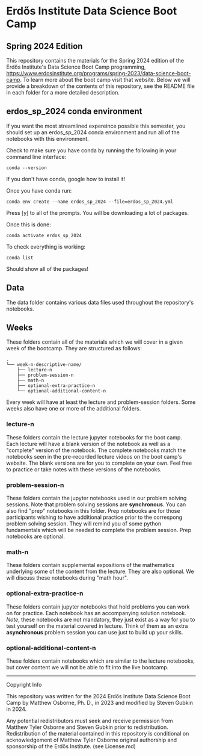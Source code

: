 # Erdős Institute Data Science Boot Camp
## Spring 2024 Edition

This repository contains the materials for the Spring 2024 edition of the Erdős Institute's Data Science Boot Camp programming, https://www.erdosinstitute.org/programs/spring-2023/data-science-boot-camp. To learn more about the boot camp visit that website. Below we will provide a breakdown of the contents of this repository, see the README file in each folder for a more detailed description.

## erdos_sp_2024 conda environment

If you want the most streamlined expereince possible this semester, you should set up an erdos_sp_2024 conda environment and run all of the notebooks with this environment.

Check to make sure you have conda by running the following in your command line interface:

    conda --version

If you don't have conda, google how to install it!

Once you have conda run:

    conda env create --name erdos_sp_2024 --file=erdos_sp_2024.yml

Press [y] to all of the prompts.  You will be downloading a lot of packages.

Once this is done:

    conda activate erdos_sp_2024

To check everything is working:

    conda list

Should show all of the packages!

## Data

The data folder contains various data files used throughout the repository's notebooks.

## Weeks

These folders contain all of the materials which we will cover in a given week of the bootcamp.  They are structured as follows:

    .
    └── week-n-descriptive-name/
        ├── lecture-n
        ├── problem-session-n
        ├── math-n
        ├── optional-extra-practice-n
        └── optional-additional-content-n


Every week will have at least the lecture and problem-session folders.  Some weeks also have one or more of the additional folders.

### lecture-n

These folders contain the lecture jupyter notebooks for the boot camp. Each lecture will have a blank version of the notebook as well as a "complete" version of the notebook. The complete notebooks match the notebooks seen in the pre-recorded lecture videos on the boot camp's website. The blank versions are for you to complete on your own. Feel free to practice or take notes with these versions of the notebooks. 

### problem-session-n

These folders contain the jupyter notebooks used in our problem solving sessions.  Note that problem solving sessions are **synchronous**. You can also find "prep" notebooks in this folder. Prep notebooks are for those participants wishing to have additional practice prior to the correspong problem solving session. They will remind you of some python fundamentals which will be needed to complete the problem session.  Prep notebooks are optional.

### math-n

These folders contain supplemental expositions of the mathematics underlying some of the content from the lecture.  They are also optional.  We will discuss these notebooks during "math hour".

### optional-extra-practice-n

These folders contain jupyter notebooks that hold problems you can work on for practice. Each notebook has an accompanying solution notebook. <i>Note</i>, these notebooks are not mandatory, they just exist as a way for you to test yourself on the material covered in lecture.  Think of them as an extra **asynchronous** problem session you can use just to build up your skills.

### optional-additional-content-n

These folders contain notebooks which are similar to the lecture notebooks, but cover content we will not be able to fit into the live bootcamp.


-------------------------
Copyright Info

This repository was written for the 2024 Erdős Institute Data Science Boot Camp by Matthew Osborne, Ph. D., in 2023 and modified by Steven Gubkin in 2024.

Any potential redistributors must seek and receive permission from Matthew Tyler Osborne and Steven Gubkin prior to redistribution. Redistribution of the material contained in this repository is conditional on acknowledgement of Matthew Tyler Osborne original authorship and sponsorship of the Erdős Institute. (see License.md)
